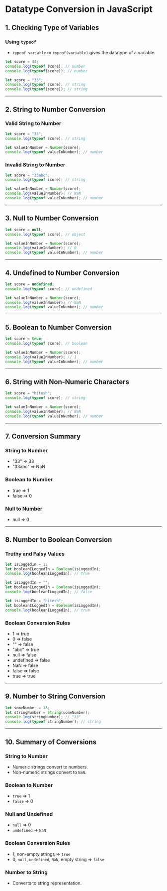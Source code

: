 # Datatype Conversion in JavaScript

## 1. Checking Type of Variables

### Using `typeof`
- `typeof variable` or `typeof(variable)` gives the datatype of a variable.
```javascript
let score = 33;
console.log(typeof score); // number
console.log(typeof(score)); // number
```

```javascript
let score = "33";
console.log(typeof score); // string
console.log(typeof(score)); // string
```

---

## 2. String to Number Conversion

### Valid String to Number
```javascript
let score = "33";
console.log(typeof score); // string

let valueInNumber = Number(score);
console.log(typeof valueInNumber); // number
```

### Invalid String to Number
```javascript
let score = "33abc";
console.log(typeof score); // string

let valueInNumber = Number(score);
console.log(valueInNumber); // NaN
console.log(typeof valueInNumber); // number
```

---

## 3. Null to Number Conversion
```javascript
let score = null;
console.log(typeof score); // object

let valueInNumber = Number(score);
console.log(valueInNumber); // 0
console.log(typeof valueInNumber); // number
```

---

## 4. Undefined to Number Conversion
```javascript
let score = undefined;
console.log(typeof score); // undefined

let valueInNumber = Number(score);
console.log(valueInNumber); // NaN
console.log(typeof valueInNumber); // number
```

---

## 5. Boolean to Number Conversion
```javascript
let score = true;
console.log(typeof score); // boolean

let valueInNumber = Number(score);
console.log(valueInNumber); // 1
console.log(typeof valueInNumber); // number
```

---

## 6. String with Non-Numeric Characters
```javascript
let score = "hitesh";
console.log(typeof score); // string

let valueInNumber = Number(score);
console.log(valueInNumber); // NaN
console.log(typeof valueInNumber); // number
```

---

## 7. Conversion Summary

### String to Number
- "33" => 33
- "33abc" => NaN

### Boolean to Number
- true => 1
- false => 0

### Null to Number
- null => 0

---

## 8. Number to Boolean Conversion

### Truthy and Falsy Values
```javascript
let isLoggedIn = 1;
let booleanILoggedIn = Boolean(isLoggedIn);
console.log(booleanILoggedIn); // true
```

```javascript
let isLoggedIn = "";
let booleanILoggedIn = Boolean(isLoggedIn);
console.log(booleanILoggedIn); // false
```

```javascript
let isLoggedIn = "hitesh";
let booleanILoggedIn = Boolean(isLoggedIn);
console.log(booleanILoggedIn); // true
```

### Boolean Conversion Rules
- 1 => true
- 0 => false
- "" => false
- "abc" => true
- null => false
- undefined => false
- NaN => false
- false => false
- true => true

---

## 9. Number to String Conversion
```javascript
let someNumber = 33;
let stringNumber = String(someNumber);
console.log(stringNumber); // "33"
console.log(typeof stringNumber); // string
```

---

## 10. Summary of Conversions

### String to Number
- Numeric strings convert to numbers.
- Non-numeric strings convert to `NaN`.

### Boolean to Number
- `true` => 1
- `false` => 0

### Null and Undefined
- `null` => 0
- `undefined` => `NaN`

### Boolean Conversion Rules
- 1, non-empty strings => `true`
- 0, `null`, `undefined`, `NaN`, empty string => `false`

### Number to String
- Converts to string representation.

